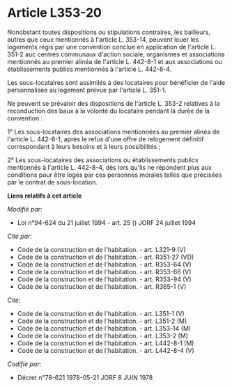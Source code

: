 # Article L353-20

Nonobstant toutes dispositions ou stipulations contraires, les bailleurs, autres que ceux mentionnés à l'article L. 353-14,
peuvent louer les logements régis par une convention conclue en application de l'article L. 351-2 auc centres communaux
d'action sociale, organismes et associations mentionnés au premier alinéa de l'article L. 442-8-1 et aux associations ou
établissements publics mentionnés à l'article L. 442-8-4.

Les sous-locataires sont assimilés à des locataires pour bénéficier de l'aide personnalisée au logement prévue par l'article
L. 351-1.

Ne peuvent se prévaloir des dispositions de l'article L. 353-2 relatives à la reconduction des baux à la volonté du locataire
pendant la durée de la convention :

1° Les sous-locataires des associations mentionnées au premier alinéa de l'article L. 442-8-1, après le refus d'une offre de
relogement définitif correspondant à leurs besoins et à leurs possibilités ;

2° Les sous-locataires des associations ou établissements publics mentionnés à l'article L. 442-8-4, dès lors qu'ils ne
répondent plus aux conditions pour être logés par ces personnes morales telles que précisées par le contrat de sous-location.

**Liens relatifs à cet article**

_Modifié par_:

  - Loi n°94-624 du 21 juillet 1994 - art. 25 () JORF 24 juillet 1994

_Cité par_:

  - Code de la construction et de l'habitation. - art. L321-9 (V)
  - Code de la construction et de l'habitation. - art. R351-27 (VD)
  - Code de la construction et de l'habitation. - art. R353-64 (V)
  - Code de la construction et de l'habitation. - art. R353-66 (V)
  - Code de la construction et de l'habitation. - art. R353-94 (V)
  - Code de la construction et de l'habitation. - art. R365-1 (V)

_Cite_:

  - Code de la construction et de l'habitation. - art. L351-1 (V)
  - Code de la construction et de l'habitation. - art. L351-2 (M)
  - Code de la construction et de l'habitation. - art. L353-14 (M)
  - Code de la construction et de l'habitation. - art. L353-2 (M)
  - Code de la construction et de l'habitation. - art. L442-8-1 (M)
  - Code de la construction et de l'habitation. - art. L442-8-4 (V)

_Codifié par_:

  - Décret n°78-621 1978-05-21 JORF 8 JUIN 1978
